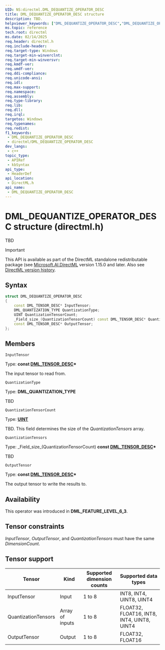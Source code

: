 ```yaml
---
UID: NS:directml.DML_DEQUANTIZE_OPERATOR_DESC
title: DML_DEQUANTIZE_OPERATOR_DESC structure
description: TBD.
helpviewer_keywords: ["DML_DEQUANTIZE_OPERATOR_DESC","DML_DEQUANTIZE_OPERATOR_DESC structure","direct3d12.dml_dequantize_operator_desc","directml/DML_DEQUANTIZE_OPERATOR_DESC"]
ms.topic: reference
tech.root: directml
ms.date: 02/14/2025
req.header: directml.h
req.include-header: 
req.target-type: Windows
req.target-min-winverclnt: 
req.target-min-winversvr: 
req.kmdf-ver: 
req.umdf-ver: 
req.ddi-compliance: 
req.unicode-ansi: 
req.idl: 
req.max-support: 
req.namespace: 
req.assembly: 
req.type-library: 
req.lib: 
req.dll: 
req.irql: 
targetos: Windows
req.typenames: 
req.redist: 
f1_keywords:
 - DML_DEQUANTIZE_OPERATOR_DESC
 - directml/DML_DEQUANTIZE_OPERATOR_DESC
dev_langs:
 - c++
topic_type:
 - APIRef
 - kbSyntax
api_type:
 - HeaderDef
api_location:
 - DirectML.h
api_name:
 - DML_DEQUANTIZE_OPERATOR_DESC
---
```


# DML_DEQUANTIZE_OPERATOR_DESC structure (directml.h)

TBD

> [!IMPORTANT]
> This API is available as part of the DirectML standalone redistributable package (see [Microsoft.AI.DirectML](https://www.nuget.org/packages/Microsoft.AI.DirectML/) version 1.15.0 and later. Also see [DirectML version history](../dml-version-history.md).

## Syntax

```cpp
struct DML_DEQUANTIZE_OPERATOR_DESC
{
    const DML_TENSOR_DESC* InputTensor;
    DML_QUANTIZATION_TYPE QuantizationType;
    UINT QuantizationTensorCount;
    _Field_size_(QuantizationTensorCount) const DML_TENSOR_DESC* QuantizationTensors;
    const DML_TENSOR_DESC* OutputTensor;
};
```

## Members

`InputTensor`

Type: **const [DML_TENSOR_DESC](/windows/win32/api/directml/ns-directml-dml_tensor_desc)\***

The input tensor to read from.

`QuantizationType`

Type: **DML_QUANTIZATION_TYPE**

TBD

`QuantizationTensorCount`

Type: [**UINT**](/windows/win32/winprog/windows-data-types)

TBD. This field determines the size of the *QuantizationTensors* array.

`QuantizationTensors`

Type: \_Field\_size\_\(QuantizationTensorCount\) **const [DML_TENSOR_DESC](/windows/win32/api/directml/ns-directml-dml_tensor_desc)\***

TBD

`OutputTensor`

Type: **const [DML_TENSOR_DESC](/windows/win32/api/directml/ns-directml-dml_tensor_desc)\***

The output tensor to write the results to.

## Availability
This operator was introduced in **DML_FEATURE_LEVEL_6_3**.

## Tensor constraints
*InputTensor*, *OutputTensor*, and *QuantizationTensors* must have the same *DimensionCount*.

## Tensor support
| Tensor | Kind | Supported dimension counts | Supported data types |
| ------ | ---- | -------------------------- | -------------------- |
| InputTensor | Input | 1 to 8 | INT8, INT4, UINT8, UINT4 |
| QuantizationTensors | Array of inputs | 1 to 8 | FLOAT32, FLOAT16, INT8, INT4, UINT8, UINT4 |
| OutputTensor | Output | 1 to 8 | FLOAT32, FLOAT16 |
